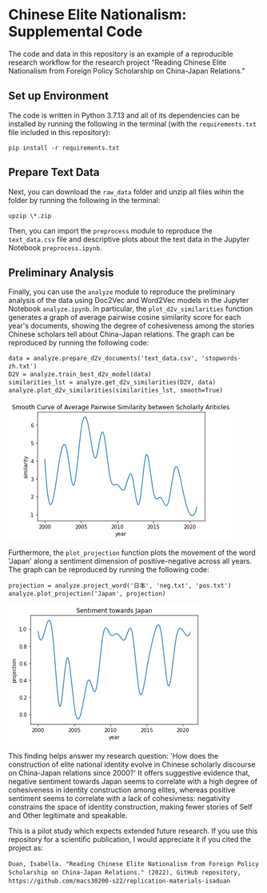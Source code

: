 # Chinese Elite Nationalism: Supplemental Code

The code and data in this repository is an example of a reproducible research workflow for the research project "Reading Chinese Elite Nationalism from Foreign Policy Scholarship on China-Japan Relations." 

## Set up Environment
The code is written in Python 3.7.13 and all of its dependencies can be installed by running the following in the terminal (with the `requirements.txt` file included in this repository):

```
pip install -r requirements.txt
```

## Prepare Text Data
Next, you can download the `raw_data` folder and unzip all files wihin the folder by running the following in the terminal:

```
upzip \*.zip
```

Then, you can import the `preprocess` module to reproduce the `text_data.csv` file and descriptive plots about the text data in the Jupyter Notebook `preprocess.ipynb`. 

## Preliminary Analysis

Finally, you can use the `analyze` module to reproduce the preliminary analysis of the data using Doc2Vec and Word2Vec models in the Jupyter Notebook `analyze.ipynb`. In particular, the `plot_d2v_similarities` function generates a graph of average pairwise cosine similarity score for each year's documents, showing the degree of cohesiveness among the stories Chinese scholars tell about China-Japan relations. The graph can be reproduced by running the following code:

```
data = analyze.prepare_d2v_documents('text_data.csv', 'stopwords-zh.txt')
D2V = analyze.train_best_d2v_model(data)
similarities_lst = analyze.get_d2v_similarities(D2V, data)
analyze.plot_d2v_similarities(similarities_lst, smooth=True)
```

![png](visuals/cohesiveness.png)


Furthermore, the `plot_projection` function plots the movement of the word 'Japan' along a sentiment dimension of positive-negative across all years. The graph can be reproduced by running the following code:

```
projection = analyze.project_word('日本', 'neg.txt', 'pos.txt')
analyze.plot_projection('Japan', projection)
```

![png](visuals/sentiments.png)

This finding helps answer my research question: 'How does the construction of elite national identity evolve in Chinese scholarly discourse on China-Japan relations  since  2000?' It offers suggestive evidence that, negative sentiment towards Japan seems to correlate with a high degree of cohesiveness in identity construction among elites, whereas positive sentiment seems to correlate with a lack of cohesivness: negativity constrains the space of identity construction, making fewer stories of Self and Other legitimate and speakable. 

This is a pilot study which expects extended future research. If you use this repository for a scientific publication, I would appreciate it if you cited the project as:

`
Duan, Isabella. "Reading Chinese Elite Nationalism from Foreign Policy Scholarship on China-Japan Relations." (2022), GitHub repository, https://github.com/macs30200-s22/replication-materials-isaduan
`
